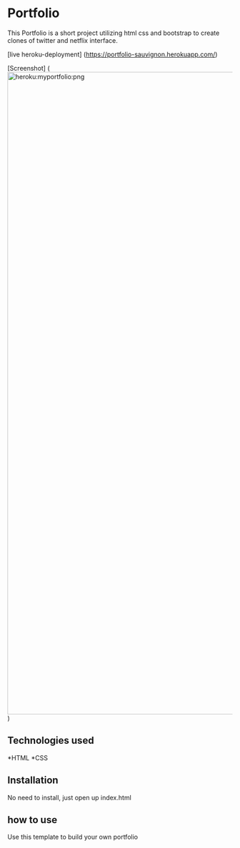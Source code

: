 # Portfolio

This Portfolio is a short project utilizing html css and bootstrap to create clones of twitter and netflix interface.

[live heroku-deployment] (https://portfolio-sauvignon.herokuapp.com/)

[Screenshot] (<img width="1440" alt="heroku:myportfolio:png" src="https://user-images.githubusercontent.com/107882603/183278590-cfb6fff2-432a-479e-9d92-c891ccf20dbf.png">
)
## Technologies used

*HTML
*CSS

## Installation

No need to install, just open up index.html

## how to use

Use this template to build your own portfolio

